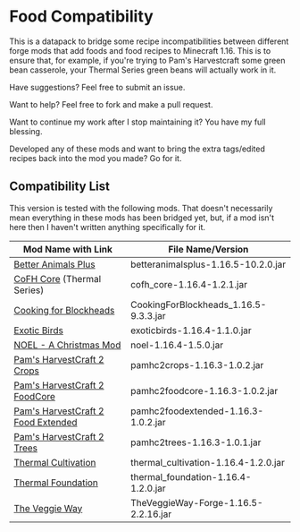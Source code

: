 # Food Compatibility

This is a datapack to bridge some recipe incompatibilities between different forge mods that add foods and food recipes to Minecraft 1.16. This is to ensure that, for example, if you're trying to Pam's Harvestcraft some green bean casserole, your Thermal Series green beans will actually work in it.

Have suggestions? Feel free to submit an issue.

Want to help? Feel free to fork and make a pull request.

Want to continue my work after I stop maintaining it? You have my full blessing.

Developed any of these mods and want to bring the extra tags/edited recipes back into the mod you made? Go for it.

## Compatibility List

This version is tested with the following mods. That doesn't necessarily mean everything in these mods has been bridged yet, but, if a mod isn't here then I haven't written anything specifically for it.

| Mod Name with Link                                           | File Name/Version                     |
| ------------------------------------------------------------ | ------------------------------------- |
| [Better Animals Plus](https://www.curseforge.com/minecraft/mc-mods/betteranimalsplus) | betteranimalsplus-1.16.5-10.2.0.jar   |
| [CoFH Core](https://www.curseforge.com/minecraft/mc-mods/cofh-core) (Thermal Series) | cofh_core-1.16.4-1.2.1.jar            |
| [Cooking for Blockheads](https://www.curseforge.com/minecraft/mc-mods/cooking-for-blockheads) | CookingForBlockheads_1.16.5-9.3.3.jar |
| [Exotic Birds](https://www.curseforge.com/minecraft/mc-mods/exotic-birds) | exoticbirds-1.16.4-1.1.0.jar          |
| [NOEL - A Christmas Mod](https://www.curseforge.com/minecraft/mc-mods/noel-christmas-mod) | noel-1.16.4-1.5.0.jar                 |
| [Pam's HarvestCraft 2 Crops](https://www.curseforge.com/minecraft/mc-mods/pams-harvestcraft-2-crops) | pamhc2crops-1.16.3-1.0.2.jar          |
| [Pam's HarvestCraft 2 FoodCore](https://www.curseforge.com/minecraft/mc-mods/pams-harvestcraft-2-food-core) | pamhc2foodcore-1.16.3-1.0.2.jar       |
| [Pam's HarvestCraft 2 Food Extended](https://www.curseforge.com/minecraft/mc-mods/pams-harvestcraft-2-food-extended) | pamhc2foodextended-1.16.3-1.0.2.jar   |
| [Pam's HarvestCraft 2 Trees](https://www.curseforge.com/minecraft/mc-mods/pams-harvestcraft-2-trees) | pamhc2trees-1.16.3-1.0.1.jar          |
| [Thermal Cultivation](https://www.curseforge.com/minecraft/mc-mods/thermal-cultivation) | thermal_cultivation-1.16.4-1.2.0.jar  |
| [Thermal Foundation](https://www.curseforge.com/minecraft/mc-mods/thermal-foundation) | thermal_foundation-1.16.4-1.2.0.jar   |
| [The Veggie Way](https://www.curseforge.com/minecraft/mc-mods/the-veggie-way) | TheVeggieWay-Forge-1.16.5-2.2.16.jar  |
